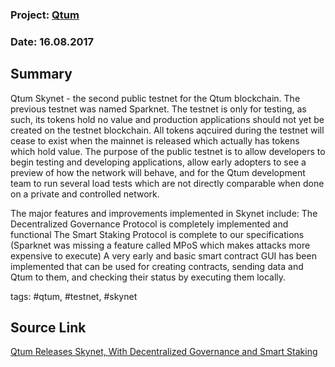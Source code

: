 ### Project: [Qtum](../projects/qtum.md)
### Date: 16.08.2017
## Summary

Qtum Skynet - the second public testnet for the Qtum blockchain. The previous testnet was named Sparknet. The testnet is only for testing, as such, its tokens hold no value and production applications should not yet be created on the testnet blockchain. All tokens aqcuired during the testnet will cease to exist when the mainnet is released which actually has tokens which hold value. The purpose of the public testnet is to allow developers to begin testing and developing applications, allow early adopters to see a preview of how the network will behave, and for the Qtum development team to run several load tests which are not directly comparable when done on a private and controlled network.

The major features and improvements implemented in Skynet include:
The Decentralized Governance Protocol is completely implemented and functional
The Smart Staking Protocol is complete to our specifications (Sparknet was missing a feature called MPoS which makes attacks more expensive to execute)
A very early and basic smart contract GUI has been implemented that can be used for creating contracts, sending data and Qtum to them, and checking their status by executing them locally.

tags: #qtum, #testnet, #skynet
## Source Link
[Qtum Releases Skynet, With Decentralized Governance and Smart Staking](https://www.reddit.com/r/Qtum/comments/6tz6js/qtum_releases_skynet_with_decentralized/)  
